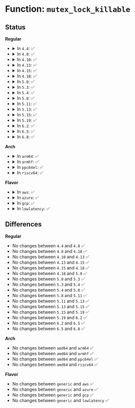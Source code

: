 # Function: <code>mutex_lock_killable</code>

## Status
<b>Regular</b>
<ul>
<li>
<details>
<summary>In <code>4.4</code>: ✅</summary>

```c
int mutex_lock_killable(struct mutex *lock);
```

**Collision:** Unique Global

**Inline:** No

**Transformation:** False

**Instances:**

```
In kernel/locking/mutex.c (ffffffff81821dc0)
Location: kernel/locking/mutex.c:801
Inline: False
Direct callers:
  - kernel/fork.c:mm_access
  - kernel/kcmp.c:SyS_kcmp
  - kernel/kcmp.c:SyS_kcmp
  - kernel/kcmp.c:SyS_kcmp
  - fs/readdir.c:iterate_dir
  - fs/proc/base.c:do_io_accounting
  - drivers/pci/access.c:pci_vpd_pci22_write
  - drivers/pci/access.c:pci_vpd_pci22_read
```
**Symbols:**

```
ffffffff81821dc0-ffffffff81821dfd: mutex_lock_killable (STB_GLOBAL)
```
</details>
</li>
<li>
<details>
<summary>In <code>4.8</code>: ✅</summary>

```c
int mutex_lock_killable(struct mutex *lock);
```

**Collision:** Unique Global

**Inline:** No

**Transformation:** False

**Instances:**

```
In kernel/locking/mutex.c (ffffffff8189c220)
Location: kernel/locking/mutex.c:805
Inline: False
Direct callers:
  - kernel/fork.c:mm_access
  - kernel/kcmp.c:SyS_kcmp
  - kernel/kcmp.c:SyS_kcmp
  - kernel/kcmp.c:SyS_kcmp
  - mm/oom_kill.c:oom_killer_disable
  - fs/proc/base.c:do_io_accounting
  - drivers/pci/access.c:pci_vpd_write
  - drivers/pci/access.c:pci_vpd_read
```
**Symbols:**

```
ffffffff8189c220-ffffffff8189c25d: mutex_lock_killable (STB_GLOBAL)
```
</details>
</li>
<li>
<details>
<summary>In <code>4.10</code>: ✅</summary>

```c
int mutex_lock_killable(struct mutex *lock);
```

**Collision:** Unique Global

**Inline:** No

**Transformation:** False

**Instances:**

```
In kernel/locking/mutex.c (ffffffff818d0bf0)
Location: kernel/locking/mutex.c:942
Inline: False
Direct callers:
  - kernel/fork.c:mm_access
  - kernel/kcmp.c:SyS_kcmp
  - kernel/kcmp.c:SyS_kcmp
  - kernel/kcmp.c:SyS_kcmp
  - mm/oom_kill.c:oom_killer_disable
  - fs/proc/base.c:do_io_accounting
  - drivers/pci/access.c:pci_vpd_write
  - drivers/pci/access.c:pci_vpd_read
  - net/core/net_namespace.c:copy_net_ns
  - net/core/net_namespace.c:copy_net_ns
```
**Symbols:**

```
ffffffff818d0bf0-ffffffff818d0c22: mutex_lock_killable (STB_GLOBAL)
```
</details>
</li>
<li>
<details>
<summary>In <code>4.13</code>: ✅</summary>

```c
int mutex_lock_killable(struct mutex *lock);
```

**Collision:** Unique Global

**Inline:** No

**Transformation:** False

**Instances:**

```
In kernel/locking/mutex.c (ffffffff81908160)
Location: kernel/locking/mutex.c:1107
Inline: False
Direct callers:
  - kernel/fork.c:mm_access
  - kernel/kcmp.c:SyS_kcmp
  - kernel/kcmp.c:SyS_kcmp
  - kernel/kcmp.c:SyS_kcmp
  - mm/oom_kill.c:oom_killer_disable
  - fs/proc/base.c:do_io_accounting
  - drivers/pci/access.c:pci_vpd_write
  - drivers/pci/access.c:pci_vpd_read
  - net/core/net_namespace.c:copy_net_ns
  - net/core/net_namespace.c:copy_net_ns
```
**Symbols:**

```
ffffffff81908160-ffffffff8190819a: mutex_lock_killable (STB_GLOBAL)
```
</details>
</li>
<li>
<details>
<summary>In <code>4.15</code>: ✅</summary>

```c
int mutex_lock_killable(struct mutex *lock);
```

**Collision:** Unique Global

**Inline:** No

**Transformation:** False

**Instances:**

```
In kernel/locking/mutex.c (ffffffff81992240)
Location: kernel/locking/mutex.c:1107
Inline: False
Direct callers:
  - kernel/fork.c:mm_access
  - kernel/kcmp.c:SyS_kcmp
  - kernel/kcmp.c:SyS_kcmp
  - kernel/kcmp.c:SyS_kcmp
  - mm/oom_kill.c:oom_killer_disable
  - fs/proc/base.c:do_io_accounting
  - drivers/pci/access.c:pci_vpd_write
  - drivers/pci/access.c:pci_vpd_read
  - net/core/net_namespace.c:copy_net_ns
  - net/core/net_namespace.c:copy_net_ns
```
**Symbols:**

```
ffffffff81992240-ffffffff8199227a: mutex_lock_killable (STB_GLOBAL)
```
</details>
</li>
<li>
<details>
<summary>In <code>4.18</code>: ✅</summary>

```c
int mutex_lock_killable(struct mutex *lock);
```

**Collision:** Unique Global

**Inline:** No

**Transformation:** False

**Instances:**

```
In kernel/locking/mutex.c (ffffffff819eeff0)
Location: kernel/locking/mutex.c:1121
Inline: False
Direct callers:
  - kernel/fork.c:mm_access
  - kernel/kcmp.c:__ia32_sys_kcmp
  - kernel/kcmp.c:__ia32_sys_kcmp
  - kernel/kcmp.c:__ia32_sys_kcmp
  - kernel/kcmp.c:__ia32_sys_kcmp
  - kernel/kcmp.c:__x64_sys_kcmp
  - kernel/kcmp.c:__x64_sys_kcmp
  - kernel/kcmp.c:__x64_sys_kcmp
  - kernel/kcmp.c:__x64_sys_kcmp
  - mm/oom_kill.c:oom_killer_disable
  - mm/percpu.c:pcpu_alloc
  - fs/proc/base.c:do_io_accounting
  - drivers/pci/vpd.c:pci_vpd_write
  - drivers/pci/vpd.c:pci_vpd_read
  - drivers/block/loop.c:loop_control_ioctl
  - drivers/block/loop.c:lo_compat_ioctl
  - drivers/block/loop.c:lo_compat_ioctl
  - drivers/block/loop.c:lo_ioctl
  - net/core/rtnetlink.c:rtnl_lock_killable
```
**Symbols:**

```
ffffffff819eeff0-ffffffff819ef024: mutex_lock_killable (STB_GLOBAL)
```
</details>
</li>
<li>
<details>
<summary>In <code>5.0</code>: ✅</summary>

```c
int mutex_lock_killable(struct mutex *lock);
```

**Collision:** Unique Global

**Inline:** No

**Transformation:** False

**Instances:**

```
In kernel/locking/mutex.c (ffffffff81a2a330)
Location: kernel/locking/mutex.c:1299
Inline: False
Direct callers:
  - kernel/fork.c:mm_access
  - kernel/kcmp.c:__ia32_sys_kcmp
  - kernel/kcmp.c:__ia32_sys_kcmp
  - kernel/kcmp.c:__ia32_sys_kcmp
  - kernel/kcmp.c:__ia32_sys_kcmp
  - kernel/kcmp.c:__x64_sys_kcmp
  - kernel/kcmp.c:__x64_sys_kcmp
  - kernel/kcmp.c:__x64_sys_kcmp
  - kernel/kcmp.c:__x64_sys_kcmp
  - mm/oom_kill.c:oom_killer_disable
  - mm/percpu.c:pcpu_alloc
  - fs/proc/base.c:do_io_accounting
  - drivers/pci/vpd.c:pci_vpd_write
  - drivers/pci/vpd.c:pci_vpd_read
  - drivers/block/loop.c:lo_ioctl
  - drivers/block/loop.c:lo_ioctl
  - drivers/block/loop.c:lo_ioctl
  - drivers/block/loop.c:lo_ioctl
  - drivers/block/loop.c:lo_ioctl
  - drivers/block/loop.c:loop_set_status
  - net/core/rtnetlink.c:rtnl_lock_killable
```
**Symbols:**

```
ffffffff81a2a330-ffffffff81a2a364: mutex_lock_killable (STB_GLOBAL)
```
</details>
</li>
<li>
<details>
<summary>In <code>5.3</code>: ✅</summary>

```c
int mutex_lock_killable(struct mutex *lock);
```

**Collision:** Unique Global

**Inline:** No

**Transformation:** False

**Instances:**

```
In kernel/locking/mutex.c (ffffffff81a9aac0)
Location: kernel/locking/mutex.c:1304
Inline: False
Direct callers:
  - kernel/fork.c:mm_access
  - kernel/kcmp.c:__do_sys_kcmp
  - kernel/kcmp.c:__do_sys_kcmp
  - kernel/kcmp.c:__do_sys_kcmp
  - kernel/kcmp.c:__do_sys_kcmp
  - kernel/seccomp.c:seccomp_set_mode_filter
  - mm/oom_kill.c:oom_killer_disable
  - mm/percpu.c:pcpu_alloc
  - mm/memcontrol.c:mem_cgroup_out_of_memory
  - fs/proc/base.c:do_io_accounting
  - drivers/pci/vpd.c:pci_vpd_write
  - drivers/pci/vpd.c:pci_vpd_read
  - drivers/block/loop.c:lo_ioctl
  - drivers/block/loop.c:lo_ioctl
  - drivers/block/loop.c:lo_ioctl
  - drivers/block/loop.c:lo_ioctl
  - drivers/block/loop.c:loop_set_status
  - drivers/block/loop.c:loop_set_fd
  - drivers/block/loop.c:loop_set_fd
  - net/core/rtnetlink.c:rtnl_lock_killable
```
**Symbols:**

```
ffffffff81a9aac0-ffffffff81a9aaf8: mutex_lock_killable (STB_GLOBAL)
```
</details>
</li>
<li>
<details>
<summary>In <code>5.4</code>: ✅</summary>

```c
int mutex_lock_killable(struct mutex *lock);
```

**Collision:** Unique Global

**Inline:** No

**Transformation:** False

**Instances:**

```
In kernel/locking/mutex.c (ffffffff81ad2410)
Location: kernel/locking/mutex.c:1330
Inline: False
Direct callers:
  - kernel/fork.c:mm_access
  - kernel/kcmp.c:__do_sys_kcmp
  - kernel/kcmp.c:__do_sys_kcmp
  - kernel/kcmp.c:__do_sys_kcmp
  - kernel/kcmp.c:__do_sys_kcmp
  - kernel/seccomp.c:seccomp_set_mode_filter
  - mm/oom_kill.c:oom_killer_disable
  - mm/percpu.c:pcpu_alloc
  - mm/memcontrol.c:mem_cgroup_out_of_memory
  - fs/proc/base.c:do_io_accounting
  - drivers/pci/vpd.c:pci_vpd_write
  - drivers/pci/vpd.c:pci_vpd_read
  - drivers/block/loop.c:lo_ioctl
  - drivers/block/loop.c:lo_ioctl
  - drivers/block/loop.c:lo_ioctl
  - drivers/block/loop.c:lo_ioctl
  - drivers/block/loop.c:loop_set_status
  - drivers/block/loop.c:loop_set_fd
  - drivers/block/loop.c:loop_set_fd
  - net/core/rtnetlink.c:rtnl_lock_killable
```
**Symbols:**

```
ffffffff81ad2410-ffffffff81ad2448: mutex_lock_killable (STB_GLOBAL)
```
</details>
</li>
<li>
<details>
<summary>In <code>5.8</code>: ✅</summary>

```c
int mutex_lock_killable(struct mutex *lock);
```

**Collision:** Unique Global

**Inline:** No

**Transformation:** False

**Instances:**

```
In kernel/locking/mutex.c (ffffffff81bca440)
Location: kernel/locking/mutex.c:1330
Inline: False
Direct callers:
  - kernel/fork.c:mm_access
  - kernel/pid.c:pidfd_getfd
  - kernel/kcmp.c:__do_sys_kcmp
  - kernel/kcmp.c:__do_sys_kcmp
  - kernel/kcmp.c:__do_sys_kcmp
  - kernel/kcmp.c:__do_sys_kcmp
  - kernel/seccomp.c:seccomp_set_mode_filter
  - mm/oom_kill.c:oom_killer_disable
  - mm/percpu.c:pcpu_alloc
  - mm/memcontrol.c:mem_cgroup_out_of_memory
  - fs/exec.c:exec_mmap
  - fs/exec.c:exec_mmap
  - fs/proc/base.c:do_io_accounting
  - fs/proc/base.c:proc_pid_stack
  - drivers/pci/vpd.c:pci_vpd_write
  - drivers/pci/vpd.c:pci_vpd_read
  - drivers/block/loop.c:loop_get_status_compat
  - drivers/block/loop.c:lo_ioctl
  - drivers/block/loop.c:lo_ioctl
  - drivers/block/loop.c:lo_simple_ioctl
  - drivers/block/loop.c:loop_get_status_old
  - drivers/block/loop.c:loop_set_status
  - drivers/block/loop.c:loop_configure
  - drivers/block/loop.c:loop_configure
  - drivers/block/loop.c:loop_change_fd
  - net/core/rtnetlink.c:rtnl_lock_killable
```
**Symbols:**

```
ffffffff81bca440-ffffffff81bca47c: mutex_lock_killable (STB_GLOBAL)
```
</details>
</li>
<li>
<details>
<summary>In <code>5.11</code>: ✅</summary>

```c
int mutex_lock_killable(struct mutex *lock);
```

**Collision:** Unique Global

**Inline:** No

**Transformation:** False

**Instances:**

```
In kernel/locking/mutex.c (ffffffff81c432a0)
Location: kernel/locking/mutex.c:1333
Inline: False
Direct callers:
  - kernel/seccomp.c:seccomp_set_mode_filter
  - mm/oom_kill.c:oom_killer_disable
  - mm/percpu.c:pcpu_alloc
  - mm/memcontrol.c:mem_cgroup_out_of_memory
  - drivers/pci/vpd.c:pci_vpd_write
  - drivers/pci/vpd.c:pci_vpd_read
  - drivers/block/loop.c:loop_get_status_compat
  - drivers/block/loop.c:lo_ioctl
  - drivers/block/loop.c:lo_ioctl
  - drivers/block/loop.c:lo_simple_ioctl
  - drivers/block/loop.c:loop_get_status_old
  - drivers/block/loop.c:loop_set_status
  - drivers/block/loop.c:loop_configure
  - drivers/block/loop.c:loop_configure
  - drivers/block/loop.c:loop_change_fd
  - net/core/rtnetlink.c:rtnl_lock_killable
```
**Symbols:**

```
ffffffff81c432a0-ffffffff81c432dc: mutex_lock_killable (STB_GLOBAL)
```
</details>
</li>
<li>
<details>
<summary>In <code>5.13</code>: ✅</summary>

```c
int mutex_lock_killable(struct mutex *lock);
```

**Collision:** Unique Global

**Inline:** No

**Transformation:** False

**Instances:**

```
In kernel/locking/mutex.c (ffffffff81c34960)
Location: kernel/locking/mutex.c:1331
Inline: False
Direct callers:
  - kernel/seccomp.c:seccomp_set_mode_filter
  - mm/oom_kill.c:oom_killer_disable
  - mm/percpu.c:pcpu_alloc
  - mm/memcontrol.c:mem_cgroup_out_of_memory
  - drivers/pci/vpd.c:pci_vpd_write
  - drivers/pci/vpd.c:pci_vpd_read
  - drivers/block/loop.c:lo_open
  - drivers/block/loop.c:lo_ioctl
  - drivers/block/loop.c:lo_simple_ioctl
  - drivers/block/loop.c:loop_get_status
  - drivers/block/loop.c:loop_set_status
  - drivers/block/loop.c:loop_configure
  - drivers/block/loop.c:loop_configure
  - drivers/block/loop.c:loop_configure
  - drivers/block/loop.c:loop_change_fd
  - drivers/block/loop.c:loop_change_fd
  - drivers/block/loop.c:loop_change_fd
  - net/core/rtnetlink.c:rtnl_lock_killable
```
**Symbols:**

```
ffffffff81c34960-ffffffff81c3499c: mutex_lock_killable (STB_GLOBAL)
```
</details>
</li>
<li>
<details>
<summary>In <code>5.15</code>: ✅</summary>

```c
int mutex_lock_killable(struct mutex *lock);
```

**Collision:** Unique Global

**Inline:** No

**Transformation:** False

**Instances:**

```
In kernel/locking/mutex.c (ffffffff81d531f0)
Location: kernel/locking/mutex.c:945
Inline: False
Direct callers:
  - kernel/seccomp.c:seccomp_set_mode_filter
  - mm/oom_kill.c:oom_killer_disable
  - mm/percpu.c:pcpu_alloc
  - mm/memcontrol.c:mem_cgroup_out_of_memory
  - drivers/pci/vpd.c:pci_vpd_write
  - drivers/pci/vpd.c:pci_vpd_read
  - drivers/block/loop.c:loop_control_ioctl
  - drivers/block/loop.c:loop_control_ioctl
  - drivers/block/loop.c:loop_control_ioctl
  - drivers/block/loop.c:loop_add
  - drivers/block/loop.c:lo_open
  - drivers/block/loop.c:lo_ioctl
  - drivers/block/loop.c:lo_simple_ioctl
  - drivers/block/loop.c:loop_get_status
  - drivers/block/loop.c:loop_set_status
  - drivers/block/loop.c:loop_configure
  - drivers/block/loop.c:loop_configure
  - drivers/block/loop.c:loop_configure
  - drivers/block/loop.c:loop_change_fd
  - drivers/block/loop.c:loop_change_fd
  - drivers/block/loop.c:loop_change_fd
  - net/core/rtnetlink.c:rtnl_lock_killable
```
**Symbols:**

```
ffffffff81d531f0-ffffffff81d5322c: mutex_lock_killable (STB_GLOBAL)
```
</details>
</li>
<li>
<details>
<summary>In <code>5.19</code>: ✅</summary>

```c
int mutex_lock_killable(struct mutex *lock);
```

**Collision:** Unique Global

**Inline:** No

**Transformation:** False

**Instances:**

```
In kernel/locking/mutex.c (ffffffff81f24ac0)
Location: kernel/locking/mutex.c:1001
Inline: False
Direct callers:
  - kernel/seccomp.c:seccomp_set_mode_filter
  - mm/oom_kill.c:oom_killer_disable
  - mm/percpu.c:pcpu_alloc
  - mm/memcontrol.c:mem_cgroup_out_of_memory
  - drivers/pci/vpd.c:pci_vpd_write
  - drivers/pci/vpd.c:pci_vpd_read
  - drivers/pci/vpd.c:pci_vpd_read
  - drivers/block/loop.c:loop_control_ioctl
  - drivers/block/loop.c:loop_control_ioctl
  - drivers/block/loop.c:loop_control_ioctl
  - drivers/block/loop.c:loop_add
  - drivers/block/loop.c:lo_ioctl
  - drivers/block/loop.c:lo_ioctl
  - drivers/block/loop.c:lo_simple_ioctl
  - drivers/block/loop.c:loop_get_status
  - drivers/block/loop.c:loop_set_status
  - drivers/block/loop.c:loop_configure
  - drivers/block/loop.c:loop_configure
  - drivers/block/loop.c:loop_configure
  - drivers/block/loop.c:loop_change_fd
  - drivers/block/loop.c:loop_change_fd
  - drivers/block/loop.c:loop_change_fd
  - net/core/rtnetlink.c:rtnl_lock_killable
```
**Symbols:**

```
ffffffff81f24ac0-ffffffff81f24b0a: mutex_lock_killable (STB_GLOBAL)
```
</details>
</li>
<li>
<details>
<summary>In <code>6.2</code>: ✅</summary>

```c
int mutex_lock_killable(struct mutex *lock);
```

**Collision:** Unique Global

**Inline:** No

**Transformation:** False

**Instances:**

```
In kernel/locking/mutex.c (ffffffff820d0010)
Location: kernel/locking/mutex.c:1001
Inline: False
Direct callers:
  - kernel/seccomp.c:seccomp_set_mode_filter
  - mm/oom_kill.c:oom_killer_disable
  - mm/percpu.c:pcpu_alloc
  - mm/memcontrol.c:mem_cgroup_out_of_memory
  - drivers/pci/vpd.c:pci_vpd_write
  - drivers/pci/vpd.c:pci_vpd_read
  - drivers/pci/vpd.c:pci_vpd_read
  - drivers/block/loop.c:loop_control_ioctl
  - drivers/block/loop.c:loop_control_ioctl
  - drivers/block/loop.c:loop_control_ioctl
  - drivers/block/loop.c:loop_add
  - drivers/block/loop.c:lo_ioctl
  - drivers/block/loop.c:lo_ioctl
  - drivers/block/loop.c:lo_simple_ioctl
  - drivers/block/loop.c:loop_get_status
  - drivers/block/loop.c:loop_set_status
  - drivers/block/loop.c:loop_configure
  - drivers/block/loop.c:loop_configure
  - drivers/block/loop.c:loop_configure
  - drivers/block/loop.c:loop_change_fd
  - drivers/block/loop.c:loop_change_fd
  - drivers/block/loop.c:loop_change_fd
  - net/core/rtnetlink.c:rtnl_lock_killable
```
**Symbols:**

```
ffffffff820d0010-ffffffff820d005a: mutex_lock_killable (STB_GLOBAL)
```
</details>
</li>
<li>
<details>
<summary>In <code>6.5</code>: ✅</summary>

```c
int mutex_lock_killable(struct mutex *lock);
```

**Collision:** Unique Global

**Inline:** No

**Transformation:** False

**Instances:**

```
In kernel/locking/mutex.c (ffffffff821537d0)
Location: kernel/locking/mutex.c:1001
Inline: False
Direct callers:
  - kernel/seccomp.c:seccomp_set_mode_filter
  - mm/oom_kill.c:oom_killer_disable
  - mm/percpu.c:pcpu_alloc
  - mm/memcontrol.c:mem_cgroup_out_of_memory
  - drivers/pci/vpd.c:pci_vpd_write
  - drivers/pci/vpd.c:pci_vpd_read
  - drivers/pci/vpd.c:pci_vpd_read
  - drivers/block/loop.c:loop_control_ioctl
  - drivers/block/loop.c:loop_control_ioctl
  - drivers/block/loop.c:loop_control_ioctl
  - drivers/block/loop.c:loop_add
  - drivers/block/loop.c:lo_ioctl
  - drivers/block/loop.c:lo_ioctl
  - drivers/block/loop.c:lo_simple_ioctl
  - drivers/block/loop.c:loop_get_status
  - drivers/block/loop.c:loop_set_status
  - drivers/block/loop.c:loop_configure
  - drivers/block/loop.c:loop_configure
  - drivers/block/loop.c:loop_configure
  - drivers/block/loop.c:loop_configure
  - drivers/block/loop.c:loop_configure
  - drivers/block/loop.c:loop_change_fd
  - drivers/block/loop.c:loop_change_fd
  - drivers/block/loop.c:loop_change_fd
  - net/core/rtnetlink.c:rtnl_lock_killable
```
**Symbols:**

```
ffffffff821537d0-ffffffff8215381a: mutex_lock_killable (STB_GLOBAL)
```
</details>
</li>
<li>
<details>
<summary>In <code>6.8</code>: ✅</summary>

```c
int mutex_lock_killable(struct mutex *lock);
```

**Collision:** Unique Global

**Inline:** No

**Transformation:** False

**Instances:**

```
In kernel/locking/mutex.c (ffffffff82236610)
Location: kernel/locking/mutex.c:1006
Inline: False
Direct callers:
  - kernel/seccomp.c:seccomp_set_mode_filter
  - mm/oom_kill.c:oom_killer_disable
  - mm/percpu.c:pcpu_alloc
  - mm/memcontrol.c:mem_cgroup_out_of_memory
  - drivers/pci/vpd.c:pci_vpd_write
  - drivers/pci/vpd.c:pci_vpd_read
  - drivers/pci/vpd.c:pci_vpd_read
  - drivers/block/loop.c:loop_control_ioctl
  - drivers/block/loop.c:loop_control_ioctl
  - drivers/block/loop.c:loop_control_ioctl
  - drivers/block/loop.c:loop_add
  - drivers/block/loop.c:lo_ioctl
  - drivers/block/loop.c:lo_ioctl
  - drivers/block/loop.c:lo_simple_ioctl
  - drivers/block/loop.c:loop_get_status
  - drivers/block/loop.c:loop_set_status
  - drivers/block/loop.c:loop_configure
  - drivers/block/loop.c:loop_configure
  - drivers/block/loop.c:loop_configure
  - drivers/block/loop.c:loop_configure
  - drivers/block/loop.c:loop_configure
  - drivers/block/loop.c:loop_change_fd
  - drivers/block/loop.c:loop_change_fd
  - drivers/block/loop.c:loop_change_fd
  - net/core/rtnetlink.c:rtnl_lock_killable
```
**Symbols:**

```
ffffffff82236610-ffffffff8223665a: mutex_lock_killable (STB_GLOBAL)
```
</details>
</li>
</ul>
<b>Arch</b>
<ul>
<li>
<details>
<summary>In <code>arm64</code>: ✅</summary>

```c
int mutex_lock_killable(struct mutex *lock);
```

**Collision:** Unique Global

**Inline:** No

**Transformation:** False

**Instances:**

```
In kernel/locking/mutex.c (ffff800010da3788)
Location: kernel/locking/mutex.c:1330
Inline: False
Direct callers:
  - virt/kvm/kvm_main.c:kvm_vcpu_ioctl
  - kernel/fork.c:mm_access
  - kernel/kcmp.c:__arm64_sys_kcmp
  - kernel/kcmp.c:__arm64_sys_kcmp
  - kernel/kcmp.c:__arm64_sys_kcmp
  - kernel/kcmp.c:__arm64_sys_kcmp
  - kernel/seccomp.c:seccomp_set_mode_filter
  - mm/oom_kill.c:oom_killer_disable
  - mm/percpu.c:pcpu_alloc
  - mm/memcontrol.c:mem_cgroup_out_of_memory
  - fs/proc/base.c:do_io_accounting
  - drivers/pci/vpd.c:pci_vpd_write
  - drivers/pci/vpd.c:pci_vpd_read
  - drivers/block/loop.c:lo_ioctl
  - drivers/block/loop.c:lo_ioctl
  - drivers/block/loop.c:lo_ioctl
  - drivers/block/loop.c:lo_ioctl
  - drivers/block/loop.c:loop_set_status
  - drivers/block/loop.c:loop_set_fd
  - drivers/block/loop.c:loop_set_fd
  - net/core/rtnetlink.c:rtnl_lock_killable
```
**Symbols:**

```
ffff800010da3788-ffff800010da37f0: mutex_lock_killable (STB_GLOBAL)
```
</details>
</li>
<li>
<details>
<summary>In <code>armhf</code>: ✅</summary>

```c
int mutex_lock_killable(struct mutex *lock);
```

**Collision:** Unique Global

**Inline:** No

**Transformation:** False

**Instances:**

```
In kernel/locking/mutex.c (c0e9c77c)
Location: kernel/locking/mutex.c:1330
Inline: False
Direct callers:
  - kernel/fork.c:mm_access
  - kernel/kcmp.c:__se_sys_kcmp
  - kernel/kcmp.c:__se_sys_kcmp
  - kernel/kcmp.c:__se_sys_kcmp
  - kernel/kcmp.c:__se_sys_kcmp
  - kernel/seccomp.c:seccomp_set_mode_filter
  - mm/oom_kill.c:oom_killer_disable
  - mm/percpu.c:pcpu_alloc
  - mm/memcontrol.c:mem_cgroup_out_of_memory
  - fs/proc/base.c:do_io_accounting
  - drivers/pci/vpd.c:pci_vpd_write
  - drivers/pci/vpd.c:pci_vpd_read
  - drivers/block/loop.c:lo_ioctl
  - drivers/block/loop.c:lo_ioctl
  - drivers/block/loop.c:lo_ioctl
  - drivers/block/loop.c:loop_set_status
  - drivers/block/loop.c:loop_set_fd
  - drivers/block/loop.c:loop_set_fd
  - net/core/rtnetlink.c:rtnl_lock_killable
```
**Symbols:**

```
c0e9c77c-c0e9c7dc: mutex_lock_killable (STB_GLOBAL)
```
</details>
</li>
<li>
<details>
<summary>In <code>ppc64el</code>: ✅</summary>

```c
int mutex_lock_killable(struct mutex *lock);
```

**Collision:** Unique Global

**Inline:** No

**Transformation:** False

**Instances:**

```
In kernel/locking/mutex.c (c000000000ee5dc0)
Location: kernel/locking/mutex.c:1330
Inline: False
Direct callers:
  - kernel/fork.c:mm_access
  - kernel/kcmp.c:__se_sys_kcmp
  - kernel/kcmp.c:__se_sys_kcmp
  - kernel/kcmp.c:__se_sys_kcmp
  - kernel/kcmp.c:__se_sys_kcmp
  - kernel/seccomp.c:seccomp_set_mode_filter
  - mm/oom_kill.c:oom_killer_disable
  - mm/percpu.c:pcpu_alloc
  - mm/memcontrol.c:mem_cgroup_out_of_memory
  - fs/proc/base.c:do_io_accounting
  - drivers/pci/vpd.c:pci_vpd_write
  - drivers/pci/vpd.c:pci_vpd_read
  - drivers/block/loop.c:lo_ioctl
  - drivers/block/loop.c:lo_ioctl
  - drivers/block/loop.c:lo_ioctl
  - drivers/block/loop.c:loop_set_status
  - drivers/block/loop.c:loop_set_fd
  - drivers/block/loop.c:loop_set_fd
  - net/core/rtnetlink.c:rtnl_lock_killable
```
**Symbols:**

```
c000000000ee5dc0-c000000000ee5e48: mutex_lock_killable (STB_GLOBAL)
```
</details>
</li>
<li>
<details>
<summary>In <code>riscv64</code>: ✅</summary>

```c
int mutex_lock_killable(struct mutex *lock);
```

**Collision:** Unique Global

**Inline:** No

**Transformation:** False

**Instances:**

```
In kernel/locking/mutex.c (ffffffe0008c7594)
Location: kernel/locking/mutex.c:1330
Inline: False
Direct callers:
  - kernel/fork.c:mm_access
  - kernel/kcmp.c:__se_sys_kcmp
  - kernel/kcmp.c:__se_sys_kcmp
  - kernel/kcmp.c:__se_sys_kcmp
  - kernel/kcmp.c:__se_sys_kcmp
  - kernel/seccomp.c:seccomp_set_mode_filter
  - mm/oom_kill.c:oom_killer_disable
  - mm/percpu.c:pcpu_alloc
  - mm/memcontrol.c:mem_cgroup_out_of_memory
  - fs/proc/base.c:do_io_accounting
  - drivers/pci/vpd.c:pci_vpd_write
  - drivers/pci/vpd.c:pci_vpd_read
  - drivers/block/loop.c:lo_ioctl
  - drivers/block/loop.c:lo_ioctl
  - drivers/block/loop.c:lo_ioctl
  - drivers/block/loop.c:loop_set_status
  - drivers/block/loop.c:loop_set_fd
  - drivers/block/loop.c:loop_set_fd
  - net/core/rtnetlink.c:rtnl_lock_killable
```
**Symbols:**

```
ffffffe0008c7594-ffffffe0008c75da: mutex_lock_killable (STB_GLOBAL)
```
</details>
</li>
</ul>
<b>Flavor</b>
<ul>
<li>
<details>
<summary>In <code>aws</code>: ✅</summary>

```c
int mutex_lock_killable(struct mutex *lock);
```

**Collision:** Unique Global

**Inline:** No

**Transformation:** False

**Instances:**

```
In kernel/locking/mutex.c (ffffffff81a71280)
Location: kernel/locking/mutex.c:1330
Inline: False
Direct callers:
  - kernel/fork.c:mm_access
  - kernel/kcmp.c:__do_sys_kcmp
  - kernel/kcmp.c:__do_sys_kcmp
  - kernel/kcmp.c:__do_sys_kcmp
  - kernel/kcmp.c:__do_sys_kcmp
  - kernel/seccomp.c:seccomp_set_mode_filter
  - mm/oom_kill.c:oom_killer_disable
  - mm/percpu.c:pcpu_alloc
  - mm/memcontrol.c:mem_cgroup_out_of_memory
  - fs/proc/base.c:do_io_accounting
  - drivers/pci/vpd.c:pci_vpd_write
  - drivers/pci/vpd.c:pci_vpd_read
  - drivers/block/loop.c:lo_ioctl
  - drivers/block/loop.c:lo_ioctl
  - drivers/block/loop.c:lo_ioctl
  - drivers/block/loop.c:lo_ioctl
  - drivers/block/loop.c:loop_set_status
  - drivers/block/loop.c:loop_set_fd
  - drivers/block/loop.c:loop_set_fd
  - net/core/rtnetlink.c:rtnl_lock_killable
```
**Symbols:**

```
ffffffff81a71280-ffffffff81a712b8: mutex_lock_killable (STB_GLOBAL)
```
</details>
</li>
<li>
<details>
<summary>In <code>azure</code>: ✅</summary>

```c
int mutex_lock_killable(struct mutex *lock);
```

**Collision:** Unique Global

**Inline:** No

**Transformation:** False

**Instances:**

```
In kernel/locking/mutex.c (ffffffff81a2d670)
Location: kernel/locking/mutex.c:1330
Inline: False
Direct callers:
  - kernel/fork.c:mm_access
  - kernel/kcmp.c:__do_sys_kcmp
  - kernel/kcmp.c:__do_sys_kcmp
  - kernel/kcmp.c:__do_sys_kcmp
  - kernel/kcmp.c:__do_sys_kcmp
  - kernel/seccomp.c:seccomp_set_mode_filter
  - mm/oom_kill.c:oom_killer_disable
  - mm/percpu.c:pcpu_alloc
  - mm/memcontrol.c:mem_cgroup_out_of_memory
  - fs/proc/base.c:do_io_accounting
  - drivers/pci/vpd.c:pci_vpd_write
  - drivers/pci/vpd.c:pci_vpd_read
  - drivers/block/loop.c:lo_ioctl
  - drivers/block/loop.c:lo_ioctl
  - drivers/block/loop.c:lo_ioctl
  - drivers/block/loop.c:lo_ioctl
  - drivers/block/loop.c:loop_set_status
  - drivers/block/loop.c:loop_set_fd
  - drivers/block/loop.c:loop_set_fd
  - net/core/rtnetlink.c:rtnl_lock_killable
```
**Symbols:**

```
ffffffff81a2d670-ffffffff81a2d6a8: mutex_lock_killable (STB_GLOBAL)
```
</details>
</li>
<li>
<details>
<summary>In <code>gcp</code>: ✅</summary>

```c
int mutex_lock_killable(struct mutex *lock);
```

**Collision:** Unique Global

**Inline:** No

**Transformation:** False

**Instances:**

```
In kernel/locking/mutex.c (ffffffff81add690)
Location: kernel/locking/mutex.c:1330
Inline: False
Direct callers:
  - kernel/fork.c:mm_access
  - kernel/kcmp.c:__do_sys_kcmp
  - kernel/kcmp.c:__do_sys_kcmp
  - kernel/kcmp.c:__do_sys_kcmp
  - kernel/kcmp.c:__do_sys_kcmp
  - kernel/seccomp.c:seccomp_set_mode_filter
  - mm/oom_kill.c:oom_killer_disable
  - mm/percpu.c:pcpu_alloc
  - mm/memcontrol.c:mem_cgroup_out_of_memory
  - fs/proc/base.c:do_io_accounting
  - drivers/pci/vpd.c:pci_vpd_write
  - drivers/pci/vpd.c:pci_vpd_read
  - drivers/block/loop.c:lo_ioctl
  - drivers/block/loop.c:lo_ioctl
  - drivers/block/loop.c:lo_ioctl
  - drivers/block/loop.c:lo_ioctl
  - drivers/block/loop.c:loop_set_status
  - drivers/block/loop.c:loop_set_fd
  - drivers/block/loop.c:loop_set_fd
  - net/core/rtnetlink.c:rtnl_lock_killable
```
**Symbols:**

```
ffffffff81add690-ffffffff81add6c8: mutex_lock_killable (STB_GLOBAL)
```
</details>
</li>
<li>
<details>
<summary>In <code>lowlatency</code>: ✅</summary>

```c
int mutex_lock_killable(struct mutex *lock);
```

**Collision:** Unique Global

**Inline:** No

**Transformation:** False

**Instances:**

```
In kernel/locking/mutex.c (ffffffff81ae9230)
Location: kernel/locking/mutex.c:1330
Inline: False
Direct callers:
  - kernel/fork.c:mm_access
  - kernel/kcmp.c:__do_sys_kcmp
  - kernel/kcmp.c:__do_sys_kcmp
  - kernel/kcmp.c:__do_sys_kcmp
  - kernel/seccomp.c:seccomp_set_mode_filter
  - mm/oom_kill.c:oom_killer_disable
  - mm/percpu.c:pcpu_alloc
  - mm/memcontrol.c:mem_cgroup_out_of_memory
  - fs/proc/base.c:do_io_accounting
  - drivers/pci/vpd.c:pci_vpd_write
  - drivers/pci/vpd.c:pci_vpd_read
  - drivers/block/loop.c:lo_ioctl
  - drivers/block/loop.c:lo_ioctl
  - drivers/block/loop.c:lo_ioctl
  - drivers/block/loop.c:lo_ioctl
  - drivers/block/loop.c:loop_set_status
  - drivers/block/loop.c:loop_set_fd
  - drivers/block/loop.c:loop_set_fd
  - net/core/rtnetlink.c:rtnl_lock_killable
```
**Symbols:**

```
ffffffff81ae9230-ffffffff81ae9255: mutex_lock_killable (STB_GLOBAL)
```
</details>
</li>
</ul>

## Differences
<b>Regular</b>
<ul>
<li>
No changes between <code>4.4</code> and <code>4.8</code> ✅
</li>
<li>
No changes between <code>4.8</code> and <code>4.10</code> ✅
</li>
<li>
No changes between <code>4.10</code> and <code>4.13</code> ✅
</li>
<li>
No changes between <code>4.13</code> and <code>4.15</code> ✅
</li>
<li>
No changes between <code>4.15</code> and <code>4.18</code> ✅
</li>
<li>
No changes between <code>4.18</code> and <code>5.0</code> ✅
</li>
<li>
No changes between <code>5.0</code> and <code>5.3</code> ✅
</li>
<li>
No changes between <code>5.3</code> and <code>5.4</code> ✅
</li>
<li>
No changes between <code>5.4</code> and <code>5.8</code> ✅
</li>
<li>
No changes between <code>5.8</code> and <code>5.11</code> ✅
</li>
<li>
No changes between <code>5.11</code> and <code>5.13</code> ✅
</li>
<li>
No changes between <code>5.13</code> and <code>5.15</code> ✅
</li>
<li>
No changes between <code>5.15</code> and <code>5.19</code> ✅
</li>
<li>
No changes between <code>5.19</code> and <code>6.2</code> ✅
</li>
<li>
No changes between <code>6.2</code> and <code>6.5</code> ✅
</li>
<li>
No changes between <code>6.5</code> and <code>6.8</code> ✅
</li>
</ul>
<b>Arch</b>
<ul>
<li>
No changes between <code>amd64</code> and <code>arm64</code> ✅
</li>
<li>
No changes between <code>amd64</code> and <code>armhf</code> ✅
</li>
<li>
No changes between <code>amd64</code> and <code>ppc64el</code> ✅
</li>
<li>
No changes between <code>amd64</code> and <code>riscv64</code> ✅
</li>
</ul>
<b>Flavor</b>
<ul>
<li>
No changes between <code>generic</code> and <code>aws</code> ✅
</li>
<li>
No changes between <code>generic</code> and <code>azure</code> ✅
</li>
<li>
No changes between <code>generic</code> and <code>gcp</code> ✅
</li>
<li>
No changes between <code>generic</code> and <code>lowlatency</code> ✅
</li>
</ul>
